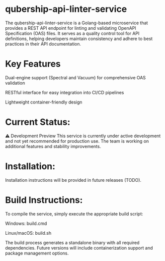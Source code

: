 # qubership-api-linter-service
The qubership-api-linter-service is a Golang-based microservice that provides a REST API endpoint for linting and validating OpenAPI Specification (OAS) files. It serves as a quality control tool for API definitions, helping developers maintain consistency and adhere to best practices in their API documentation.

# Key Features

Dual-engine support (Spectral and Vacuum) for comprehensive OAS validation

RESTful interface for easy integration into CI/CD pipelines

Lightweight container-friendly design

# Current Status:
⚠️ Development Preview
This service is currently under active development and not yet recommended for production use. The team is working on additional features and stability improvements.

# Installation:
Installation instructions will be provided in future releases (TODO).

# Build Instructions:
To compile the service, simply execute the appropriate build script:

Windows: build.cmd

Linux/macOS: build.sh

The build process generates a standalone binary with all required dependencies. Future versions will include containerization support and package management options.